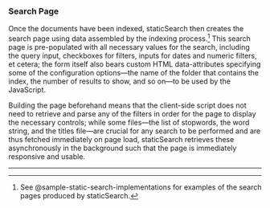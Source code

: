 ### Search Page

Once the documents have been indexed, staticSearch then creates the search page using data assembled by the indexing process.[^02_4_1] This search page is  pre-populated with all necessary values for the search, including the query input, checkboxes for filters, inputs for dates and numeric filters, et cetera; the form itself also bears custom HTML data-attributes specifying some of the configuration options—the name of the folder that contains the index, the number of results to show, and so on—to be used by the JavaScript.

Building the page beforehand means that the client-side script does not need to retrieve and parse any of the filters in order for the page to display the necessary controls; while some files—the list of stopwords, the word string, and the titles file—are crucial for any search to be performed and are thus fetched immediately on page load, staticSearch retrieves these asynchronously in the background such that the page is immediately responsive and usable. 

---

[^02_4_1]: See @sample-static-search-implementations for examples of the search pages produced by staticSearch.

